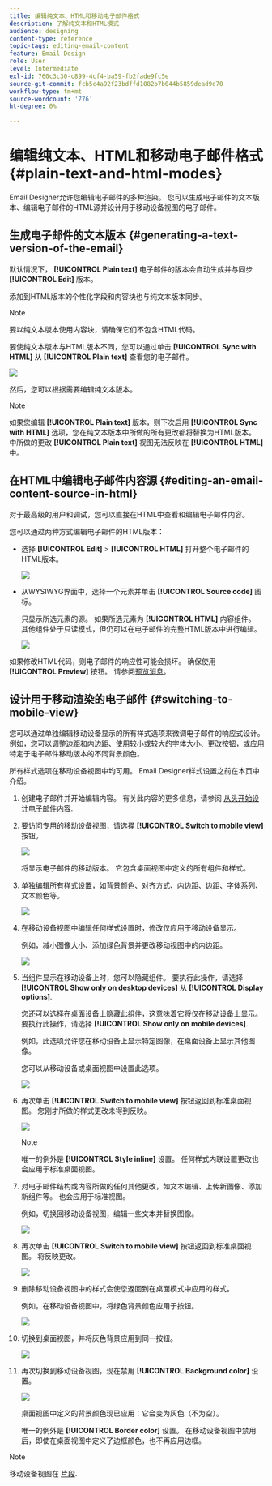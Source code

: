 ```yaml
---
title: 编辑纯文本、HTML和移动电子邮件格式
description: 了解纯文本和HTML模式
audience: designing
content-type: reference
topic-tags: editing-email-content
feature: Email Design
role: User
level: Intermediate
exl-id: 760c3c30-c899-4cf4-ba59-fb2fade9fc5e
source-git-commit: fcb5c4a92f23bdffd1082b7b044b5859dead9d70
workflow-type: tm+mt
source-wordcount: '776'
ht-degree: 0%

---
```


# 编辑纯文本、HTML和移动电子邮件格式 {#plain-text-and-html-modes}

Email Designer允许您编辑电子邮件的多种渲染。 您可以生成电子邮件的文本版本、编辑电子邮件的HTML源并设计用于移动设备视图的电子邮件。

## 生成电子邮件的文本版本 {#generating-a-text-version-of-the-email}

默认情况下， **[!UICONTROL Plain text]** 电子邮件的版本会自动生成并与同步 **[!UICONTROL Edit]** 版本。

添加到HTML版本的个性化字段和内容块也与纯文本版本同步。

>[!NOTE]
>
>要以纯文本版本使用内容块，请确保它们不包含HTML代码。

要使纯文本版本与HTML版本不同，您可以通过单击 **[!UICONTROL Sync with HTML]** 从 **[!UICONTROL Plain text]** 查看您的电子邮件。

![](assets/email_designer_textversion.png)

然后，您可以根据需要编辑纯文本版本。

>[!NOTE]
>
>如果您编辑 **[!UICONTROL Plain text]** 版本，则下次启用 **[!UICONTROL Sync with HTML]** 选项，您在纯文本版本中所做的所有更改都将替换为HTML版本。 中所做的更改 **[!UICONTROL Plain text]** 视图无法反映在 **[!UICONTROL HTML]** 中。

## 在HTML中编辑电子邮件内容源 {#editing-an-email-content-source-in-html}

对于最高级的用户和调试，您可以直接在HTML中查看和编辑电子邮件内容。

您可以通过两种方式编辑电子邮件的HTML版本：

* 选择 **[!UICONTROL Edit]** > **[!UICONTROL HTML]** 打开整个电子邮件的HTML版本。

   ![](assets/email_designer_html1.png)

* 从WYSIWYG界面中，选择一个元素并单击 **[!UICONTROL Source code]** 图标。

   只显示所选元素的源。 如果所选元素为 **[!UICONTROL HTML]** 内容组件。 其他组件处于只读模式，但仍可以在电子邮件的完整HTML版本中进行编辑。

   ![](assets/email_designer_html2.png)

如果修改HTML代码，则电子邮件的响应性可能会损坏。 确保使用 **[!UICONTROL Preview]** 按钮。 请参阅[预览消息](../../sending/using/previewing-messages.md)。

## 设计用于移动渲染的电子邮件 {#switching-to-mobile-view}

您可以通过单独编辑移动设备显示的所有样式选项来微调电子邮件的响应式设计。 例如，您可以调整边距和内边距、使用较小或较大的字体大小、更改按钮，或应用特定于电子邮件移动版本的不同背景颜色。

所有样式选项在移动设备视图中均可用。 Email Designer样式设置之前在本页中介绍。

1. 创建电子邮件并开始编辑内容。 有关此内容的更多信息，请参阅 [从头开始设计电子邮件内容](../../designing/using/designing-from-scratch.md#designing-an-email-content-from-scratch).
1. 要访问专用的移动设备视图，请选择 **[!UICONTROL Switch to mobile view]** 按钮。

   ![](assets/email_designer_mobile_view_switch.png)

   将显示电子邮件的移动版本。 它包含桌面视图中定义的所有组件和样式。

1. 单独编辑所有样式设置，如背景颜色、对齐方式、内边距、边距、字体系列、文本颜色等。

   ![](assets/email_designer_mobile_view.png)

1. 在移动设备视图中编辑任何样式设置时，修改仅应用于移动设备显示。

   例如，减小图像大小、添加绿色背景并更改移动视图中的内边距。

   ![](assets/email_designer_mobile_view_change.png)

1. 当组件显示在移动设备上时，您可以隐藏组件。 要执行此操作，请选择 **[!UICONTROL Show only on desktop devices]** 从 **[!UICONTROL Display options]**.

   您还可以选择在桌面设备上隐藏此组件，这意味着它将仅在移动设备上显示。 要执行此操作，请选择 **[!UICONTROL Show only on mobile devices]**.

   例如，此选项允许您在移动设备上显示特定图像，在桌面设备上显示其他图像。

   您可以从移动设备或桌面视图中设置此选项。

   ![](assets/email_designer_mobile_hide.png)

1. 再次单击 **[!UICONTROL Switch to mobile view]** 按钮返回到标准桌面视图。 您刚才所做的样式更改未得到反映。

   ![](assets/email_designer_mobile_view_desktop_no-change.png)

   >[!NOTE]
   >
   >唯一的例外是 **[!UICONTROL Style inline]** 设置。 任何样式内联设置更改也会应用于标准桌面视图。

1. 对电子邮件结构或内容所做的任何其他更改，如文本编辑、上传新图像、添加新组件等。 也会应用于标准视图。

   例如，切换回移动设备视图，编辑一些文本并替换图像。

   ![](assets/email_designer_mobile_view_change_content.png)

1. 再次单击 **[!UICONTROL Switch to mobile view]** 按钮返回到标准桌面视图。 将反映更改。

   ![](assets/email_designer_mobile_view_desktop_content-change.png)

1. 删除移动设备视图中的样式会使您返回到在桌面模式中应用的样式。

   例如，在移动设备视图中，将绿色背景颜色应用于按钮。

   ![](assets/email_designer_mobile_view_background_mobile.png)

1. 切换到桌面视图，并将灰色背景应用到同一按钮。

   ![](assets/email_designer_mobile_view_background_desktop.png)

1. 再次切换到移动设备视图，现在禁用 **[!UICONTROL Background color]** 设置。

   ![](assets/email_designer_mobile_view_background_mobile_disabled.png)

   桌面视图中定义的背景颜色现已应用：它会变为灰色（不为空）。

   唯一的例外是 **[!UICONTROL Border color]** 设置。 在移动设备视图中禁用后，即使在桌面视图中定义了边框颜色，也不再应用边框。

>[!NOTE]
>
>移动设备视图在 [片段](../../designing/using/using-reusable-content.md#about-fragments).
